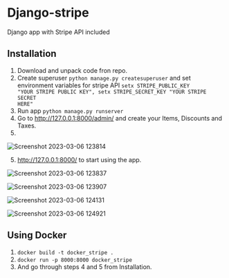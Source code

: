 # Django-stripe
Django app with Stripe API included

## Installation

1. Download and unpack code fron repo.
2. Create superuser <code>python manage.py createsuperuser</code> and set environment variables for stripe API <code>setx STRIPE_PUBLIC_KEY "YOUR STRIPE PUBLIC KEY", setx STRIPE_SECRET_KEY "YOUR STRIPE SECRET HERE"</code>
3. Run app <code>python manage.py runserver</code>
4. Go to http://127.0.0.1:8000/admin/ and create your Items, Discounts and Taxes.
5. 
![Screenshot 2023-03-06 123814](https://user-images.githubusercontent.com/56644580/223059281-256918cb-a030-4000-a78d-ebc1060a7d45.jpg)

5. http://127.0.0.1:8000/ to start using the app.

![Screenshot 2023-03-06 123837](https://user-images.githubusercontent.com/56644580/223059322-5197ac96-568c-4a20-94fe-6f56fdfd362d.jpg)

![Screenshot 2023-03-06 123907](https://user-images.githubusercontent.com/56644580/223059343-72849d45-0025-43d7-ae59-c28b1ba26d94.jpg)

![Screenshot 2023-03-06 124131](https://user-images.githubusercontent.com/56644580/223059744-3400bbf7-bb98-414c-a70f-06ea585d7ac5.jpg)

![Screenshot 2023-03-06 124921](https://user-images.githubusercontent.com/56644580/223061666-bc6a6afa-aa70-49a9-b144-56f01f17e26d.jpg)

## Using Docker

1. <code>docker build -t docker_stripe .</code>
2. <code>docker run -p 8000:8000 docker_stripe</code>
3. And go through steps 4 and 5 from Installation.
